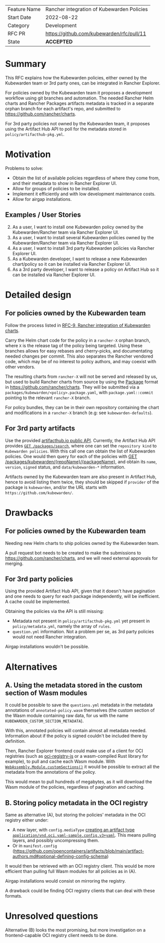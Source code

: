 |              |                                  |
| :----------- | :------------------------------- |
| Feature Name | Rancher integration of Kubewarden Policies  |
| Start Date   | 2022-08-22                       |
| Category     | Development                      |
| RFC PR       | https://github.com/kubewarden/rfc/pull/11  |
| State        | **ACCEPTED**                     |


# Summary
[summary]: #summary

This RFC explains how the Kubewarden policies, either owned by the Kubewarden
team or 3rd party ones, can be integrated in Rancher Explorer.

For policies owned by the Kubewarden team  it proposes a development workflow
using git branches and automation. The needed Rancher Helm charts and Rancher
Packages artifacts metadata is tracked in a separate orphan branch for each
artifact's repo, and submitted to https://github.com/rancher/charts.

For 3rd party policies not owned by the Kubewarden team,
it proposes using the Artifact Hub API to poll for the metadata stored in
`policy/artifacthub-pkg.yml`.


# Motivation
[motivation]: #motivation

Problems to solve:

- Obtain the list of available policies regardless of where they come from, and
  their metadata to show in Rancher Explorer UI.
- Allow for groups of policies to be installed.
- Implement it efficiently and with low development maintenance costs.
- Allow for airgap installations.

## Examples / User Stories
[examples]: #examples

2. As a user, I want to install one Kubewarden policy owned by the
   Kubewarden/Rancher team via Rancher Explorer UI.
3. As a user, I want to install several Kubewarden policies owned by the
   Kubewarden/Rancher team via Rancher Explorer UI.
4. As a user, I want to install 3rd party Kubewarden policies via Rancher
   Explorer UI.
5. As a Kubewarden developer, I want to release a new Kubewarden chart/policy so
   it can be installed via Rancher Explorer UI.
6. As a 3rd party developer, I want to release a policy on Artifact Hub so it can
   be installed via Rancher Explorer UI.

# Detailed design
[design]: #detailed-design

## For policies owned by the Kubewarden team

Follow the process listed in [RFC-9, Rancher integration of Kubewarden
charts](./0009-rancher-integration-charts.md).

Carry the Helm chart code for the policy in a `rancher-X` orphan branch, where `X`
is the release tag of the policy being targeted.
Using these branches allows for easy rebases and cherry-picks, and documentating
needed changes per commit. This also separates the Rancher vendored code, which
may be of no interest to policy authors, and may coexist with other vendors.

The resulting charts from `rancher-X` will not be served and released by us, but
used to build Rancher charts from source by using the
[Package](https://github.com/rancher/charts/blob/dev-v2.6/docs/packages.md)
format in https://github.com/rancher/charts.
They will be submitted via a `packages/kubewarden/<policy>.package.yaml`, with
`package.yaml::commit` pointing to the relevant `rancher-X` branch.

For policy bundles, they can be in their own repository containing the chart
and modifications in a `rancher-X` branch (e.g: see `kubewarden-defaults`).

## For 3rd party artifacts

Use the provided [artifacthub.io public API](https://artifacthub.io/docs/api/).
Currently, the Artifact Hub API provides [`GET
/packages/search`](https://artifacthub.io/docs/api/#/Packages/searchPackages),
where one can set the `repository kind` to `Kubewarden policies`. With this call
one can obtain the list of Kubewarden policies. One would then query for each of
the policies with [GET
/packages/kubewarden/{repoName}/{packageName}](https://artifacthub.io/docs/api/#/Packages/getKubewardenPoliciesDetails),
and obtain its `name`, `version`, `signed` status, and `data/kubewarden-*`
information.

Artifacts owned by the Kubewarden team are also present in Artifact Hub, hence
to avoid listing them twice, they should be skipped if `provider` of the package
is `kubewarden`, and/or the URL starts with `https://github.com/kubewarden/`.

# Drawbacks
[drawbacks]: #drawbacks

## For policies owned by the Kubewarden team

Needing new Helm charts to ship policies owned by the Kubewarden team.

A pull request bot needs to be created to make the submissions to
https://github.com/rancher/charts, and we will need external approvals for
merging.

## For 3rd party policies

Using the provided Artifact Hub API, given that it doesn't have pagination and
one needs to query for each package independently, will be inefficient. A cache
could be implemented.

Obtaining the policies via the API is still missing:
- Metadata not present in `policy/artifacthub-pkg.yml` yet present in
  `policy/metadata.yml`, namely the array of `rules`.
- `question.yml` information. Not a problem per se, as 3rd party policies would
  not need Rancher integration.

Airgap installations wouldn't be possible.

# Alternatives
[alternatives]: #alternatives

## A. Using the metadata stored in the custom section of Wasm modules

It could be possible to save the `questions.yml` metadata in the metadata
annotations of `annotated-policy.wasm` themselves (the custom section of the
Wasm module containing raw data, for us with the name
`KUBEWARDEN_CUSTOM_SECTION_METADATA`).

With this, annotated policies will contain almost all metadata needed.
Information about if the policy is signed couldn't be included there by
definition.

Then, Rancher Explorer frontend could make use of a client for OCI registries
(such as [oci-registry-js](https://www.npmjs.com/package/oci-registry-js) or a
wasm-compiled Rust library for example), to pull and cache each Wasm module.
With [`WebAssembly.Module.customSections()`](https://developer.mozilla.org/en-US/docs/Web/JavaScript/Reference/Global_Objects/WebAssembly/Module/customSections)
it would be possible to extract all the metadata from the annotations of the
policy.

This would mean to pull hundreds of megabytes, as it will download the Wasm
module of the policies, regardless of pagination and caching.

## B. Storing policy metadata in the OCI registry

Same as alternative (A), but storing the policies' metadata in the OCI registry
either under:
- A new layer, with `config.mediaType` [creating an artifact type
`application/vnd.oci.yaml-sample.config.v3+yaml`](https://github.com/opencontainers/artifacts/blob/main/artifact-authors.md#defining-a-unique-artifact-type).
  This means pulling layers, and possibly uncompressing them.
- Or in `manifest.config` (https://github.com/opencontainers/artifacts/blob/main/artifact-authors.md#optional-defining-config-schema)

It would then be retrieved with an OCI registry client. This would be more
efficient than pulling full Wasm modules for all policies as in (A).

Airgap installations would consist on mirroring the registry.

A drawback could be finding OCI registry clients that can deal with these
formats.


# Unresolved questions
[unresolved]: #unresolved-questions

Alternative (B) looks the most promising, but more investigation on a
frontend-capable OCI registry client needs to be done.
